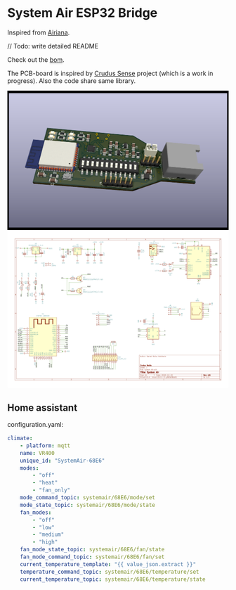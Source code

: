 # System Air ESP32 Bridge

Inspired from [Airiana](https://github.com/BeamCtrl/Airiana).

// Todo: write detailed README

Check out the [bom](https://htmlpreview.github.io/?https://raw.githubusercontent.com/danielkaldheim/systemair-esp32-bridge/master/ibom.html).

The PCB-board is inspired by [Crudus Sense](https://kaldheim.org/projects/crudus-sense) project (which is a work in progress). Also the code share same library.

![System Air ESP32 Bridge PCB](./docs/images/System%20Air.png)
![Schematics](./docs/images/Schematic.png)

## Home assistant

configuration.yaml:

```yaml
climate:
    - platform: mqtt
    name: VR400
    unique_id: "SystemAir-68E6"
    modes:
        - "off"
        - "heat"
        - "fan_only"
    mode_command_topic: systemair/68E6/mode/set
    mode_state_topic: systemair/68E6/mode/state
    fan_modes:
        - "off"
        - "low"
        - "medium"
        - "high"
    fan_mode_state_topic: systemair/68E6/fan/state
    fan_mode_command_topic: systemair/68E6/fan/set
    current_temperature_template: "{{ value_json.extract }}"
    temperature_command_topic: systemair/68E6/temperature/set
    current_temperature_topic: systemair/68E6/temperature/state
```
